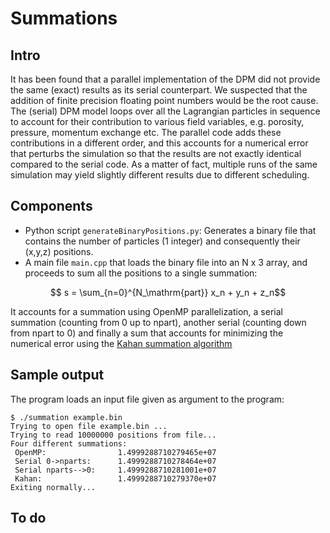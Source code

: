 # Summations 

## Intro
It has been found that a parallel implementation of the DPM did not provide
the same (exact) results as its serial counterpart. We suspected that the 
addition of finite precision floating point numbers would be the root cause.
The (serial) DPM model loops over all the Lagrangian particles in sequence 
to account for their contribution to various field variables, e.g. porosity, 
pressure, momentum exchange etc. The parallel code adds these contributions
in a different order, and this accounts for a numerical error that perturbs
the simulation so that the results are not exactly identical compared to the
serial code. As a matter of fact, multiple runs of the same simulation may
yield slightly different results due to different scheduling.

## Components
* Python script `generateBinaryPositions.py`: Generates a binary file that 
contains the number of particles (1 integer) and consequently their (x,y,z) 
positions.
* A main file `main.cpp` that loads the binary file into an N x 3 array, and
proceeds to sum all the positions to a single summation:
```math
    s = \sum_{n=0}^{N_\mathrm{part}} x_n + y_n + z_n
```
It accounts for a summation using OpenMP parallelization, a serial summation
(counting from 0 up to npart), another serial (counting down from npart to 0) 
and finally a sum that accounts for minimizing the numerical error using the
 [Kahan summation algorithm](https://en.wikipedia.org/wiki/Kahan_summation_algorithm)

## Sample output
The program loads an input file given as argument to the program:
```
$ ./summation example.bin 
Trying to open file example.bin ...
Trying to read 10000000 positions from file...
Four different summations:
 OpenMP:                1.4999288710279465e+07
 Serial 0->nparts:      1.4999288710278464e+07
 Serial nparts-->0:     1.4999288710281001e+07
 Kahan:                 1.4999288710279370e+07
Exiting normally...
```

## To do
